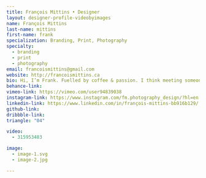 ```yaml
---
title: François Mittins • Designer
layout: designer-profile-videobyimages
name: François Mittins
last-name: mittins
first-name: frank
specialization: Branding, Print, Photography
specialty:
  - branding
  - print
  - photography
email: francoismittins@gmail.com
website: http://francoismittins.ca
bio: Hi, I’m Frank. Fuelled by coffee & passion. I think meeting someone with the same mindset is rare to come by, but hey prove me wrong over a cup of joe.
behance-link:
vimeo-link: https://vimeo.com/user94839038
instagram-link: https://www.instagram.com/fm.photography_design/?hl=en
linkedin-link: https://www.linkedin.com/in/françois-mittins-bb916b129/
github-link:
dribbble-link:
triangle: "04"

video:
  - 315953483

image:
  - image-1.svg
  - image-2.jpg

---
```

